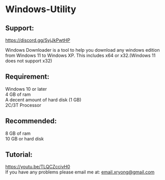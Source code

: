 # Windows-Utility
## Support:
https://discord.gg/SyjJkPwtHP <br/>

Windows Downloader is a tool to help you download any windows edition from Windows 11 to Windows XP. This includes x64 or x32.(Windows 11 does not support x32)

## Requirement:
Windows 10 or later<br />
4 GB of ram <br />
A decent amount of hard disk (1 GB) <br />
2C/3T Processor

## Recommended:
8 GB of ram <br />
10 GB or hard disk

## Tutorial:
https://youtu.be/TLQCZccivH0 <br />
If you have any problems please email me at: email.xryong@gmail.com
